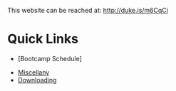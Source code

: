 This website can be reached at: http://duke.is/m6CqCi

# Quick Links

- [Bootcamp Schedule]
 <!-- a normal html comment 
- [CSP2 Schedule](content/csp2_schedule.md)
- [CSP1 Schedule](content/csp1_schedule.md)
- [Bootcamp Schedule](content/bootcamp_schedule.md)
-->
- [Miscellany](content/reference_info.md)
- [Downloading](content/misc/downloading.md)
